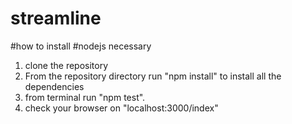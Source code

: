 # streamline
#how to install
#nodejs necessary

1) clone the repository
2) From the repository directory run "npm install" to install all the dependencies
3) from terminal run "npm test".
4) check your browser on "localhost:3000/index"
